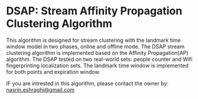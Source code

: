 # DSAP:  Stream Affinity Propagation Clustering Algorithm

This algorithm is designed for  stream clustering with the landmark time window model in two phases, online and offline mode. The DSAP  stream clustering algorithm is implemented based on the Affinity Propagation(AP) algorithm.
The DSAP tested on two real-world sets: people counter and Wifi fingerprinting localization sets.
The landmark time window is implemented for both  points and expiration window.


IF you are intrested in this algorithm, please contact the owner by: nasrin.eshraghi@gmail.com 
